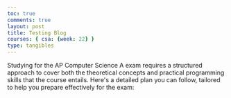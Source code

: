 ```yaml
---
toc: true
comments: true
layout: post
title: Testing Blog
courses: { csa: {week: 22} }
type: tangibles
---
```


Studying for the AP Computer Science A exam requires a structured approach to cover both the theoretical concepts and practical programming skills that the course entails. Here's a detailed plan you can follow, tailored to help you prepare effectively for the exam:
